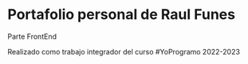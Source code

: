 <h1>Portafolio personal de Raul Funes</h1>

Parte FrontEnd

Realizado como trabajo integrador del curso <bold> #YoProgramo 2022-2023 </bold>
